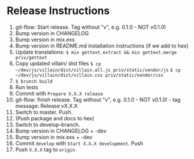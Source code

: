 # Release Instructions

  1. git-flow: Start release. Tag without "v", e.g. 0.1.0 - NOT v0.1.0!
  2. Bump version in CHANGELOG
  3. Bump version in mix.exs
  4. Bump version in README.md installation instructions (if we add to hex)
  5. Update translations:
     `$ mix gettext.extract && mix gettext.merge priv/gettext`
  6. Copy updated villain/ dist files
     `$ cp ~/dev/js/villain/dist/villain.all.js priv/static/vendor/js`
     `$ cp ~/dev/js/villain/dist/villain.css priv/static/vendor/css`
  7. `$ brunch build`
  8. Run tests
  9. Commit with `Prepare X.X.X release`
  10. git-flow: finish release. Tag without "v", e.g. 0.1.0 - NOT v0.1.0!
     - tag message: Release vX.X.X
  11. Switch to master. Push.
  12. (Push package and docs to hex)
  13. Switch to develop-branch.
  14. Bump version in CHANGELOG + -dev
  15. Bump version in mix.exs + -dev
  16. Commit `develop` with `Start X.X.X development`. Push
  17. Push `X.X.X` tag to `origin`